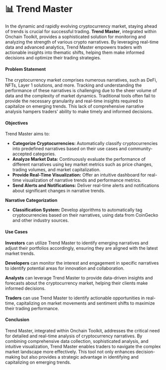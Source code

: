 # 📊 Trend Master

In the dynamic and rapidly evolving cryptocurrency market, staying ahead of trends is crucial for successful trading. **Trend Master**, integrated within Onchain Toolkit, provides a sophisticated solution for monitoring and analyzing the strength of various crypto narratives. By leveraging real-time data and advanced analytics, Trend Master empowers traders with actionable insights into thematic shifts, helping them make informed decisions and optimize their trading strategies.

#### Problem Statement

The cryptocurrency market comprises numerous narratives, such as DeFi, NFTs, Layer 1 solutions, and more. Tracking and understanding the performance of these narratives is challenging due to the sheer volume of data and the complexity of market dynamics. Traditional tools often fail to provide the necessary granularity and real-time insights required to capitalize on emerging trends. This lack of comprehensive narrative analysis hampers traders' ability to make timely and informed decisions.

#### Objectives

Trend Master aims to:

* **Categorize Cryptocurrencies:** Automatically classify cryptocurrencies into predefined narratives based on their use cases and community-accepted categories.
* **Analyze Market Data:** Continuously evaluate the performance of different narratives using key market metrics such as price changes, trading volumes, and market capitalization.
* **Provide Real-Time Visualization:** Offer an intuitive dashboard for real-time visualization of narrative trends and performance metrics.
* **Send Alerts and Notifications:** Deliver real-time alerts and notifications about significant changes in narrative trends.

**Narrative Categorization**

* **Classification System:** Develop algorithms to automatically tag cryptocurrencies based on their narratives, using data from CoinGecko and other industry sources.

#### Use Cases

**Investors** can utilize Trend Master to identify emerging narratives and adjust their portfolios accordingly, ensuring they are aligned with the latest market trends.

**Developers** can monitor the interest and engagement in specific narratives to identify potential areas for innovation and collaboration.

**Analysts** can leverage Trend Master to provide data-driven insights and forecasts about the cryptocurrency market, helping their clients make informed decisions.

**Traders** can use Trend Master to identify actionable opportunities in real-time, capitalizing on market movements and sentiment shifts to maximize their trading performance.

#### Conclusion

Trend Master, integrated within Onchain Toolkit, addresses the critical need for detailed and real-time analysis of cryptocurrency narratives. By combining comprehensive data collection, sophisticated analysis, and intuitive visualization, Trend Master enables traders to navigate the complex market landscape more effectively. This tool not only enhances decision-making but also provides a strategic advantage in identifying and capitalizing on emerging trends.
